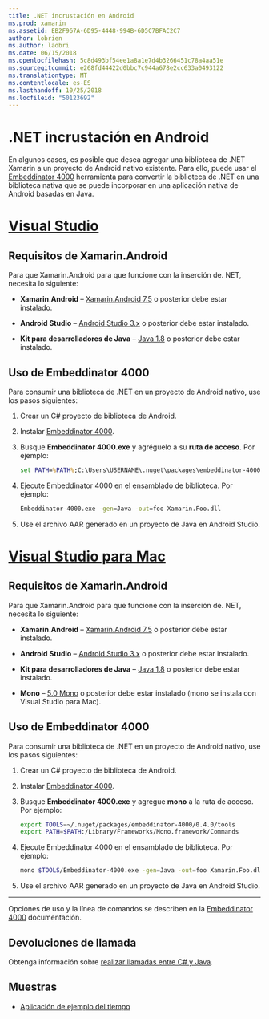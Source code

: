 ```yaml
---
title: .NET incrustación en Android
ms.prod: xamarin
ms.assetid: EB2F967A-6D95-4448-994B-6D5C7BFAC2C7
author: lobrien
ms.author: laobri
ms.date: 06/15/2018
ms.openlocfilehash: 5c8d493bf54ee1a8a1e7d4b3266451c78a4aa51e
ms.sourcegitcommit: e268fd44422d0bbc7c944a678e2cc633a0493122
ms.translationtype: MT
ms.contentlocale: es-ES
ms.lasthandoff: 10/25/2018
ms.locfileid: "50123692"
---
```

# <a name="net-embedding-on-android"></a>.NET incrustación en Android

En algunos casos, es posible que desea agregar una biblioteca de .NET Xamarin a un proyecto de Android nativo existente. Para ello, puede usar el [Embeddinator 4000](https://www.nuget.org/packages/Embeddinator-4000/) herramienta para convertir la biblioteca de .NET en una biblioteca nativa que se puede incorporar en una aplicación nativa de Android basadas en Java.

# <a name="visual-studiotabwindows"></a>[Visual Studio](#tab/windows)

## <a name="xamarinandroid-requirements"></a>Requisitos de Xamarin.Android

Para que Xamarin.Android para que funcione con la inserción de. NET, necesita lo siguiente:

-   **Xamarin.Android** &ndash; [Xamarin.Android 7.5](https://visualstudio.microsoft.com/xamarin/) o posterior debe estar instalado.

-   **Android Studio** &ndash; [Android Studio 3.x](https://developer.android.com/studio/) o posterior debe estar instalado.

-   **Kit para desarrolladores de Java** &ndash; [Java 1.8](http://www.oracle.com/technetwork/java/javase/downloads/jdk8-downloads-2133151.html) o posterior debe estar instalado.


## <a name="using-embeddinator-4000"></a>Uso de Embeddinator 4000

Para consumir una biblioteca de .NET en un proyecto de Android nativo, use los pasos siguientes:

1.  Crear un C# proyecto de biblioteca de Android.

2.  Instalar [Embeddinator 4000](https://www.nuget.org/packages/Embeddinator-4000/).

3.  Busque **Embeddinator 4000.exe** y agréguelo a su **ruta de acceso**. Por ejemplo:

    ```cmd
    set PATH=%PATH%;C:\Users\USERNAME\.nuget\packages\embeddinator-4000\0.4.0\tools
    ```

4.  Ejecute Embeddinator 4000 en el ensamblado de biblioteca. Por ejemplo:

    ```cmd
    Embeddinator-4000.exe -gen=Java -out=foo Xamarin.Foo.dll
    ```

5.  Use el archivo AAR generado en un proyecto de Java en Android Studio.


# <a name="visual-studio-for-mactabmacos"></a>[Visual Studio para Mac](#tab/macos)

## <a name="xamarinandroid-requirements"></a>Requisitos de Xamarin.Android

Para que Xamarin.Android para que funcione con la inserción de. NET, necesita lo siguiente:

-   **Xamarin.Android** &ndash; [Xamarin.Android 7.5](https://visualstudio.microsoft.com/xamarin/) o posterior debe estar instalado.

-   **Android Studio** &ndash; [Android Studio 3.x](https://developer.android.com/studio/) o posterior debe estar instalado.

-   **Kit para desarrolladores de Java** &ndash; [Java 1.8](http://www.oracle.com/technetwork/java/javase/downloads/jdk8-downloads-2133151.html) o posterior debe estar instalado.

-   **Mono** &ndash; [5.0 Mono](http://www.mono-project.com/download/) o posterior debe estar instalado (mono se instala con Visual Studio para Mac).


## <a name="using-embeddinator-4000"></a>Uso de Embeddinator 4000

Para consumir una biblioteca de .NET en un proyecto de Android nativo, use los pasos siguientes:

1.  Crear un C# proyecto de biblioteca de Android.

2.  Instalar [Embeddinator 4000](https://www.nuget.org/packages/Embeddinator-4000/).

3.  Busque **Embeddinator 4000.exe** y agregue **mono** a la ruta de acceso. Por ejemplo:

    ```bash
    export TOOLS=~/.nuget/packages/embeddinator-4000/0.4.0/tools
    export PATH=$PATH:/Library/Frameworks/Mono.framework/Commands
    ```

4.  Ejecute Embeddinator 4000 en el ensamblado de biblioteca. Por ejemplo:

    ```bash
    mono $TOOLS/Embeddinator-4000.exe -gen=Java -out=foo Xamarin.Foo.dll
    ```

5.  Use el archivo AAR generado en un proyecto de Java en Android Studio.

-----

Opciones de uso y la línea de comandos se describen en la [Embeddinator 4000](https://github.com/mono/Embeddinator-4000/blob/master/Usage.md#java--c) documentación.


## <a name="callbacks"></a>Devoluciones de llamada

Obtenga información sobre [realizar llamadas entre C# y Java](callbacks.md).

## <a name="samples"></a>Muestras

* [Aplicación de ejemplo del tiempo](https://github.com/jamesmontemagno/embeddinator-weather)
